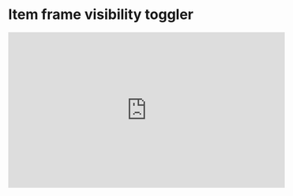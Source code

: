 # Item frame visibility toggler

<iframe width="560" height="315" src="https://www.youtube.com/embed/_dOgiEYh4BA" frameborder="0" allow="accelerometer; autoplay; clipboard-write; encrypted-media; gyroscope; picture-in-picture" allowfullscreen></iframe>
